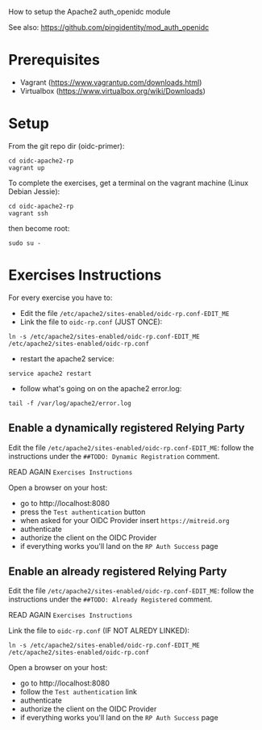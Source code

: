 How to setup the Apache2 auth_openidc module

See also: https://github.com/pingidentity/mod_auth_openidc

# Prerequisites

* Vagrant (https://www.vagrantup.com/downloads.html)
* Virtualbox (https://www.virtualbox.org/wiki/Downloads)

# Setup

From the git repo dir (oidc-primer):

```
cd oidc-apache2-rp
vagrant up
```

To complete the exercises, get a terminal on the vagrant machine 
(Linux Debian Jessie):

```
cd oidc-apache2-rp
vagrant ssh
```

then become root:

```
sudo su -
```

# Exercises Instructions

For every exercise you have to:
* Edit the file `/etc/apache2/sites-enabled/oidc-rp.conf-EDIT_ME`
* Link the file to `oidc-rp.conf` (JUST ONCE):
 ```
 ln -s /etc/apache2/sites-enabled/oidc-rp.conf-EDIT_ME /etc/apache2/sites-enabled/oidc-rp.conf
 ```
* restart the apache2 service:
 ```
 service apache2 restart
 ```
* follow what's going on on the apache2 error.log:
 ```
 tail -f /var/log/apache2/error.log
 ```
 
## Enable a dynamically registered Relying Party

Edit the file `/etc/apache2/sites-enabled/oidc-rp.conf-EDIT_ME`: follow the
instructions under the `##TODO: Dynamic Registration` comment.

READ AGAIN `Exercises Instructions`

Open a browser on your host:
- go to http://localhost:8080
- press the `Test authentication` button
- when asked for your OIDC Provider insert `https://mitreid.org`
- authenticate
- authorize the client on the OIDC Provider
- if everything works you'll land on the `RP Auth Success` page

## Enable an already registered Relying Party

Edit the file `/etc/apache2/sites-enabled/oidc-rp.conf-EDIT_ME`: follow the
instructions under the `##TODO: Already Registered` comment.

READ AGAIN `Exercises Instructions`

Link the file to `oidc-rp.conf` (IF NOT ALREDY LINKED):

```
ln -s /etc/apache2/sites-enabled/oidc-rp.conf-EDIT_ME /etc/apache2/sites-enabled/oidc-rp.conf
```

Open a browser on your host:
- go to http://localhost:8080
- follow the `Test authentication` link
- authenticate
- authorize the client on the OIDC Provider
- if everything works you'll land on the `RP Auth Success` page
